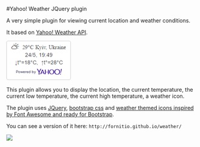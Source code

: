 #Yahoo! Weather JQuery plugin

A very simple plugin for viewing current location and weather conditions. 

It based on [Yahoo! Weather API](https://developer.yahoo.com/weather/). 

![](https://github.com/fornitio/yahoo-weather-jquery-plugin/blob/master/example.png)

This plugin allows you to display the location, the current temperature, the current low temperature, the current high temperature, a weather icon.

The plugin uses [JQuery](https://jquery.com/), [bootstrap css](http://getbootstrap.com/css/) and [weather themed icons inspired by Font Awesome and ready for Bootstrap](http://erikflowers.github.io/weather-icons/).

You can see a version of it here: `http://fornitio.github.io/weather/`

![](https://poweredby.yahoo.com/purple.png)

